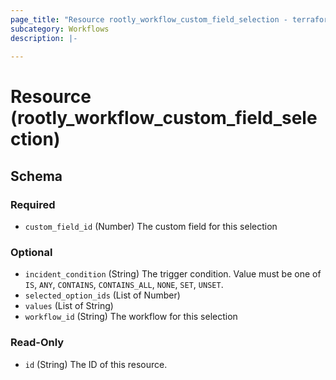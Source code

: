 ```yaml
---
page_title: "Resource rootly_workflow_custom_field_selection - terraform-provider-rootly"
subcategory: Workflows
description: |-
    
---
```


# Resource (rootly_workflow_custom_field_selection)





<!-- schema generated by tfplugindocs -->
## Schema

### Required

- `custom_field_id` (Number) The custom field for this selection

### Optional

- `incident_condition` (String) The trigger condition. Value must be one of `IS`, `ANY`, `CONTAINS`, `CONTAINS_ALL`, `NONE`, `SET`, `UNSET`.
- `selected_option_ids` (List of Number)
- `values` (List of String)
- `workflow_id` (String) The workflow for this selection

### Read-Only

- `id` (String) The ID of this resource.
